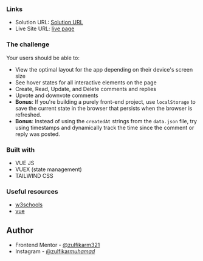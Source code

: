 ### Links

-  Solution URL: [Solution URL](https://www.frontendmentor.io/solutions/interactive-comments-section-with-vue-js-and-tailwind-css-vtxYeeAPYK)
-  Live Site URL: [live page](https://interactive-comment-section-15iuruy2o-zulfikarm321.vercel.app/)

### The challenge

Your users should be able to:

-  View the optimal layout for the app depending on their device's screen size
-  See hover states for all interactive elements on the page
-  Create, Read, Update, and Delete comments and replies
-  Upvote and downvote comments
-  **Bonus**: If you're building a purely front-end project, use `localStorage` to save the current state in the browser that persists when the browser is refreshed.
-  **Bonus**: Instead of using the `createdAt` strings from the `data.json` file, try using timestamps and dynamically track the time since the comment or reply was posted.

### Built with

-  VUE JS
-  VUEX (state management)
-  TAILWIND CSS

### Useful resources

-  [w3schools](https://www.w3schools.com/)
-  [vue](https://vuejs.org/)

## Author

-  Frontend Mentor - [@zulfikarm321](https://www.frontendmentor.io/profile/zulfikarm321)
-  Instagram - [@zulfikar*muhamad*](https://www.instagram.com/zulfikar_muhamad_/)

